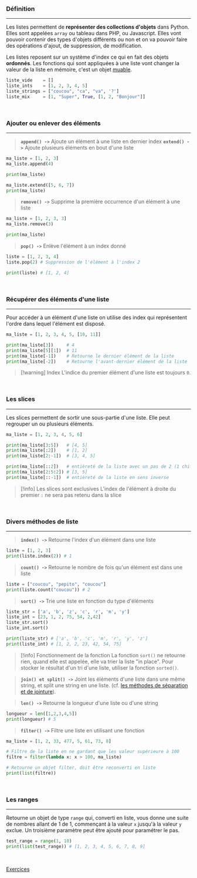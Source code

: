 ### Définition
---

Les listes permettent de **représenter des collections d'objets** dans Python. Elles sont appelées `array` ou tableau dans PHP, ou Javascript. Elles vont pouvoir contenir des types d'objets différents ou non et on va pouvoir faire des opérations d'ajout, de suppression, de modification. 

Les listes reposent sur un système d'index ce qui en fait des objets **ordonnés**. Les fonctions qui sont appliquées à une liste vont changer la valeur de la liste en mémoire, c'est un objet [muable](14.%20Les%20objets%20muables%20et%20immuables.md#Les%20objets%20muables).

```python
liste_vide    = []
liste_ints    = [1, 2, 3, 4, 5]
liste_strings = ["coucou", "ca", "va", '?']
liste_mix     = [1, "Super", True, [1, 2, "Bonjour"]]
```

<br>

### Ajouter ou enlever des éléments
---

> **`append() ->`** Ajoute un élément à une liste en dernier index
> **`extend() ->`** Ajoute plusieurs éléments en bout d'une liste 
```python
ma_liste = [1, 2, 3]
ma_liste.append(4)

print(ma_liste)

ma_liste.extend([5, 6, 7])
print(ma_liste)
```

> **`remove() ->`** Supprime la première occurrence d'un élément à une liste
```python
ma_liste = [1, 2, 3, 3]
ma_liste.remove(3)

print(ma_liste)
```

>**`pop() ->`** Enlève l'élément à un index donné
```python
liste = [1, 2, 3, 4]
liste.pop(2) # Suppression de l'élément à l'index 2

print(liste) # [1, 2, 4]
```

<br>

### Récupérer des éléments d'une liste
---

Pour accéder à un élément d'une liste on utilise des index qui représentent l'ordre dans lequel l'élément est disposé.

```python
ma_liste = [1, 2, 3, 4, 5, [10, 11]]

print(ma_liste[3])     # 4
print(ma_liste[5][1])  # 11
print(ma_liste[-1])    # Retourne le dernier élément de la liste
print(ma_liste[-2])    # Retourne l'avant-dernier élément de la liste
```


> [!warning] Index
> L'indice du premier élément d'une liste est toujours `0`.

<br>

### Les slices
---

Les slices permettent de sortir une sous-partie d'une liste. Elle peut regrouper un ou plusieurs éléments.

```python
ma_liste = [1, 2, 3, 4, 5, 6]

print(ma_liste[3:5])   # [4, 5]
print(ma_liste[:2])    # [1, 2]
print(ma_liste[2:-1])  # [3, 4, 5]

print(ma_liste[::2])   # entièreté de la liste avec un pas de 2 (1 chiffre sur 2)
print(ma_liste[2:5:2]) # [3, 5]
print(ma_liste[::-1])  # entièreté de la liste en sens inverse
```


> [!info] Les slices sont exclusives
> L'index de l'élément à droite du premier `:` ne sera pas retenu dans la slice

<br>

### Divers méthodes de liste
---

> **`index() ->`** Retourne l'index d'un élément dans une liste
```python
liste = [1, 2, 3]
print(liste.index(2)) # 1
```

> **`count() ->`** Retourne le nombre de fois qu'un élément est dans une liste
```python
liste = ["coucou", "pepito", "coucou"]
print(liste.count("coucou")) # 2
```

> **`sort() ->`** Trie une liste en fonction du type d'éléments
```python
liste_str = ['a', 'b', 'z', 'c', 'r', 'm', 'y']
liste_int = [23, 1, 2, 75, 54, 2,42]
liste_str.sort()
liste_int.sort()

print(liste_str) # ['a', 'b', 'c', 'm', 'r', 'y', 'z']
print(liste_int) # [1, 2, 2, 23, 42, 54, 75]
```


> [!info] Fonctionnement de la fonction
> 	La fonction `sort()` ne retourne rien, quand elle est appelée, elle va trier la liste "in place". Pour stocker le résultat d'un tri d'une liste, utiliser la fonction `sorted()`.


> **`join() et split() ->`** Joint les éléments d'une liste dans une même string, et split une string en une liste. (cf. [les méthodes de séparation et de jointure](8.%20Les%20méthodes%20de%20chaînes%20de%20caractères.md#%20Méthodes%20de%20séparation%20et%20de%20jointure)).

> **`len() ->`** Retourne la longueur d'une liste ou d'une string
```python
longueur = len([1,2,3,4,5])
print(longueur) # 5
```

> **`filter() ->`** Filtre une liste en utilisant une fonction
```python
ma_liste = [1, 2, 33, 477, 5, 61, 73, 8]

# Filtre de la liste en ne gardant que les valeur supérieure à 100
filtre = filter(lambda x: x > 100, ma_liste)

# Retourne un objet filter, doit être reconverti en liste
print(list(filtre))
```

<br>

### Les ranges
---

Retourne un objet de type `range` qui, converti en liste, vous donne une suite de nombres allant de 1 de 1, commençant à la valeur `x` jusqu'à la valeur `y` exclue. Un troisième paramètre peut être ajouté pour paramétrer le pas.

```python
test_range = range(1, 10)
print(list(test_range)) # [1, 2, 3, 4, 5, 6, 7, 8, 9]
```

<br>

[Exercices](Exercices%20-%2013.%20Les%20listes.md)
